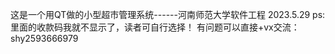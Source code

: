 这是一个用QT做的小型超市管理系统------河南师范大学软件工程 2023.5.29
                                                            ps:里面的收款码我就不显示了，读者可自行选择！
                                                            有问题可以直接+vx交流：shy2593666979
